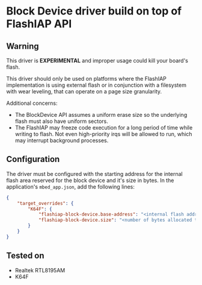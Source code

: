 # Block Device driver build on top of FlashIAP API

## Warning 
This driver is **EXPERIMENTAL** and improper usage could kill your board's flash.

This driver should only be used on platforms where the FlashIAP implementation is using external flash or in conjunction with a filesystem with wear leveling, that can operate on a page size granularity.

Additional concerns:
- The BlockDevice API assumes a uniform erase size so the underlying flash must also have uniform sectors.
- The FlashIAP may freeze code execution for a long period of time while writing to flash. Not even high-priority irqs will be allowed to run, which may interrupt background processes.


## Configuration

The driver must be configured with the starting address for the internal flash area reserved for the block device and it's size in bytes. In the application's `mbed_app.json`, add the following lines:

```json
{
    "target_overrides": {
        "K64F": {
            "flashiap-block-device.base-address": "<internal flash address where the block device starts>",
            "flashiap-block-device.size": "<number of bytes allocated to the internal flash block device>"
        }
    }
}
```


## Tested on

* Realtek RTL8195AM
* K64F
